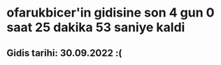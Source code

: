 # ofarukbicer'in gidisine son 4 gun 0 saat 25 dakika 53 saniye kaldi

## Gidis tarihi: 30.09.2022 :(